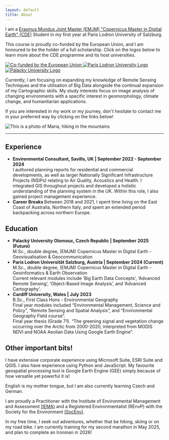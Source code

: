 ```yaml
---
layout: default
title: About
---
```


<div class="about-container">
    <div class="about-text">
       
<p>I am a <a href="https://master-cde.eu/" rel="external nofollow noopener" target="_blank">Erasmus Mundus Joint Master (EMJM) "Copernicus Master in Digital Earth" (CDE)</a> Student in my first year at Paris Lodron University of Salzburg.</p>
    <p>This course is proudly co-funded by the European Union, and I am honoured to be the holder of a full scholarship. Click on the logos below to learn more about the CDE programme and its host universities.</p>
    <div class="cde_logos">
    <a href="https://master-cde.eu/" target="_blank">
         <img src="{{ "/assets/about/eu_pos.jpg" | relative_url }}" alt="Co-funded by the European Union" class="cde-logos">
    </a>
    <a href="https://plus.ac.at" target="_blank">
        <img src="{{ "/assets/about/plus.jpg" | relative_url }}" alt="Paris Lodron University Logo" class="cde-logos">
    </a>
    <a href="https://www.upol.cz/en/" target="_blank">
        <img src="{{ "/assets/about/upol.png" | relative_url }}" alt="Palacky University Logo" class="cde-logos">
    </a>
</div>
       <p> Currently, I am focusing on expanding my knowledge of Remote Sensing Techniques and the utilisation of Big Data alongside the continual expansion of my Cartographic skills. My study interests focus on image analysis of changing environments with a specific interest in geomorphology, climate change, and humanitarian applications. </p>
       <p>If you are interested in my work or my journey, don't hesitate to contact me in your preferred way by clicking on the links below! </p>
    </div>
     <img src="{{ "/assets/about/maria.jpg" | relative_url }}" alt=" This is a photo of Maria, hiking in the mountains" class="about-image">
</div>

<!-- Icons Section -->
<div class="contact-icons">
    <a href="https://www.linkedin.com/in/maria-fedy/" target="_blank" aria-label="LinkedIn">
        <i class="fab fa-linkedin"></i>
    </a>
    <a href="mailto:maria.fedyszyn@stud.plus.ac.at" aria-label="Email">
        <i class="fas fa-envelope"></i>
    </a>
</div>

<hr class="section-divider">

<h2>Experience</h2>
<ul>
    <li>
        <strong>Environmental Consultant, Savills, UK | September 2022 - September 2024 </strong>
        <br>I authored planning reports for residential and commercial developments, as well as larger Nationally Significant Infrastructure Projects (NSIPs) relating to Air Quality, Acoustics and Health. I integrated GIS throughout projects and developed a holistic understanding of the planning system in the UK. Within this role, I also gained project management experience.
    </li>
    <li>
         <strong>Career Breaks </strong>
         <be> Between 2018 and 2021, I spent time living on the East Coast of Australia, Northern Italy, and spent an extended period backpacking across northern Europe. 
  </li>
</ul>
    
<h2>Education</h2>
<ul>
    <li>
        <strong>Palacký University Olomouc, Czech Republic | September 2025 (Future)</strong>
        <br>M.Sc., double degree, (EMJM) Copernicus Master in Digital Earth - Geovisualisation & Geocommunication
    </li>
    <li>
        <strong>Paris Lodron Universität Salzburg, Austria | September 2024 (Current)</strong>
        <br>M.Sc., double degree, (EMJM) Copernicus Master in Digital Earth - Geoinformatics & Earth Observation
        <br>Current relevant modules include ‘Big Earth Data Concepts’, ‘Advanced Remote Sensing’, ‘Object-Based Image Analysis’, and ‘Advanced Cartography’.
    </li>
    <li>
        <strong>Cardiff University, Wales | July 2023</strong>
        <br>B.Sc., First Class Hons - Environmental Geography
        <br>Final year modules included “Environmental Management, Science and Policy”, “Remote Sensing and Spatial Analysis”, and “Environmental Geography Field course”.
        <br>Final year thesis (Grade 71). “The greening signal and vegetation change occurring over the Arctic from 2000-2020, interpreted from MODIS NDVI and NOAA Aeolian Data Using Google Earth Engine”. 
  </li>
</ul>

<h2>Other important bits!</h2>

<p>I have extensive corporate experience using Microsoft Suite, ESRI Suite and QGIS. I also have experience using Python and JavaScript. My favourite geospatial processing tool is Google Earth Engine (GEE) simply because of how versatile yet powerful it is! </p> 
<p> English is my mother tongue, but I am also currently learning Czech and German. </p>     
<p> I am proudly a Practitioner with the Institute of Environmental Management and Assessment <a href="https://www.iema.net/" rel="external nofollow noopener" target="_blank">(IEMA)</a> and a Registered Environmentalist (REnvP) with the Society for the Environment <a href="https://socenv.org.uk/" rel="external nofollow noopener" target="_blank">(SocEnv)</a>.  </p> 
<p> In my free time, I seek out adventures, whether that be hiking, skiing or on my road bike. I am currently training for my second marathon in May 2025, and plan to complete an Ironman in 2026!  </p> 
